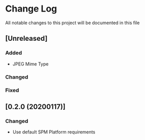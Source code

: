 
# Change Log
All notable changes to this project will  be documented in this file

## [Unreleased]
### Added
- JPEG Mime Type

### Changed


### Fixed


## [0.2.0 (20200117)]
### Changed
- Use default SPM Platform requirements

